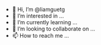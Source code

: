 - 👋 Hi, I’m @liamguetg
- 👀 I’m interested in ...
- 🌱 I’m currently learning ...
- 💞️ I’m looking to collaborate on ...
- 📫 How to reach me ...

<!---
liamguetg/liamguetg is a ✨ special ✨ repository because its `README.md` (this file) appears on your GitHub profile.
You can click the Preview link to take a look at your changes.
--->
